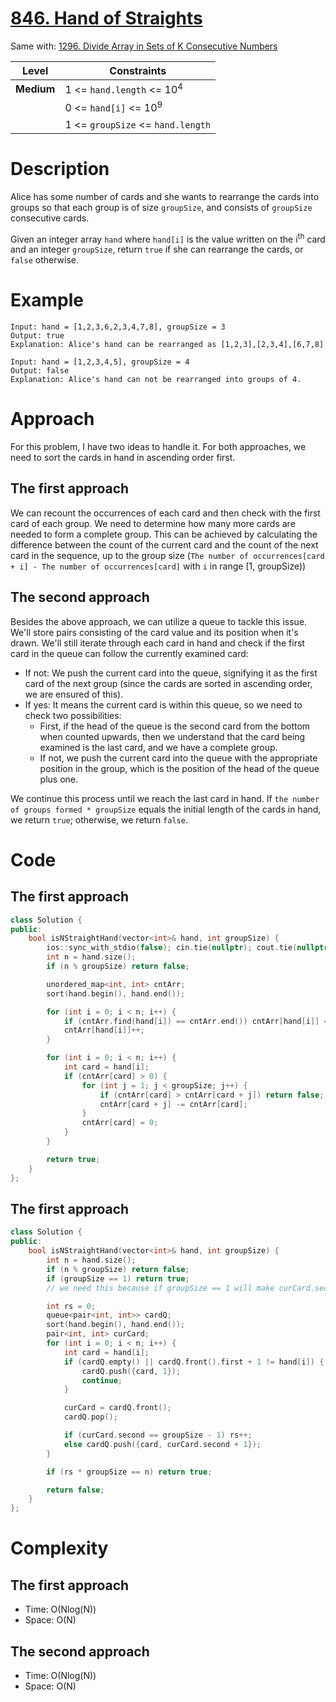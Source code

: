 # [846. Hand of Straights](https://leetcode.com/problems/hand-of-straights/description/)
Same with: [1296. Divide Array in Sets of K Consecutive Numbers](https://leetcode.com/problems/divide-array-in-sets-of-k-consecutive-numbers/description/)  

|Level|Constraints|
|------|----------|
|**Medium**|1 <= `hand.length` <= 10<sup>4</sup>|
||0 <= `hand[i]` <= 10<sup>9</sup>|
||1 <= `groupSize` <= `hand.length`|

# Description
Alice has some number of cards and she wants to rearrange the cards into groups so that each group is of size `groupSize`, and consists of `groupSize` consecutive cards.  

Given an integer array `hand` where `hand[i]` is the value written on the i<sup>th</sup> card and an integer `groupSize`, return `true` if she can rearrange the cards, or `false` otherwise.  

# Example
```
Input: hand = [1,2,3,6,2,3,4,7,8], groupSize = 3
Output: true
Explanation: Alice's hand can be rearranged as [1,2,3],[2,3,4],[6,7,8]
```
```
Input: hand = [1,2,3,4,5], groupSize = 4
Output: false
Explanation: Alice's hand can not be rearranged into groups of 4.
```

# Approach
For this problem, I have two ideas to handle it. For both approaches, we need to sort the cards in hand in ascending order first.  

## The first approach
We can recount the occurrences of each card and then check with the first card of each group. We need to determine how many more cards are needed to form a complete group. This can be achieved by calculating the difference between the count of the current card and the count of the next card in the sequence, up to the group size (`The number of occurrences[card + i] - The number of occurrences[card]` with `i` in range [1, groupSize))  

## The second approach
Besides the above approach, we can utilize a queue to tackle this issue. We'll store pairs consisting of the card value and its position when it's drawn. We'll still iterate through each card in hand and check if the first card in the queue can follow the currently examined card:  
- If not: We push the current card into the queue, signifying it as the first card of the next group (since the cards are sorted in ascending order, we are ensured of this).
- If yes: It means the current card is within this queue, so we need to check two possibilities:
    - First, if the head of the queue is the second card from the bottom when counted upwards, then we understand that the card being examined is the last card, and we have a complete group.
    - If not, we push the current card into the queue with the appropriate position in the group, which is the position of the head of the queue plus one.

We continue this process until we reach the last card in hand. If `the number of groups formed * groupSize` equals the initial length of the cards in hand, we return `true`; otherwise, we return `false`.



# Code
## The first approach
```C++
class Solution {
public:
    bool isNStraightHand(vector<int>& hand, int groupSize) {
        ios::sync_with_stdio(false); cin.tie(nullptr); cout.tie(nullptr);
        int n = hand.size();
        if (n % groupSize) return false;

        unordered_map<int, int> cntArr;
        sort(hand.begin(), hand.end());

        for (int i = 0; i < n; i++) {
            if (cntArr.find(hand[i]) == cntArr.end()) cntArr[hand[i]] = 0;
            cntArr[hand[i]]++;
        }

        for (int i = 0; i < n; i++) {
            int card = hand[i];
            if (cntArr[card] > 0) {
                for (int j = 1; j < groupSize; j++) {
                    if (cntArr[card] > cntArr[card + j]) return false;
                    cntArr[card + j] -= cntArr[card];
                }
                cntArr[card] = 0;
            }
        }

        return true;
    }
};
```
## The first approach
```C++
class Solution {
public:
    bool isNStraightHand(vector<int>& hand, int groupSize) {
        int n = hand.size();
        if (n % groupSize) return false;
        if (groupSize == 1) return true; 
        // we need this because if groupSize == 1 will make curCard.second == groupSize - 1 always is False or we can make it become curCard.second == groupSize - 1 || groupSize == 1, but it's not necessary

        int rs = 0;
        queue<pair<int, int>> cardQ;
        sort(hand.begin(), hand.end());
        pair<int, int> curCard;
        for (int i = 0; i < n; i++) {
            int card = hand[i];
            if (cardQ.empty() || cardQ.front().first + 1 != hand[i]) {
                cardQ.push({card, 1});
                continue;
            }

            curCard = cardQ.front();
            cardQ.pop();

            if (curCard.second == groupSize - 1) rs++;
            else cardQ.push({card, curCard.second + 1});
        }

        if (rs * groupSize == n) return true;

        return false;
    }
};
```

# Complexity
## The first approach
- Time: O(Nlog(N))
- Space: O(N)

## The second approach
- Time: O(Nlog(N))
- Space: O(N)